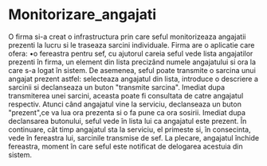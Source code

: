 # Monitorizare_angajati

O firma si-a creat o infrastructura prin care seful monitorizeaza angajatii prezenti la lucru si le traseaza sarcini individuale. 
Firma are o aplicatie care ofera: •o  fereastra  pentru  sef, cu ajutorul careia seful vede lista angajatilor prezenti în firma, un element din lista precizând numele angajatului si ora la care s-a logat în sistem. 
De asemenea, seful poate transmite o sarcina unui angajat prezent astfel: selecteaza angajatul din lista, introduce o descriere a sarcinii si declanseaza un buton "transmite sarcina". 
Imediat dupa transmiterea unei sarcini, aceasta poate fi consultata de catre angajatul respectiv. 
Atunci când angajatul vine la serviciu, declanseaza un buton "prezent",ce va lua ora prezenta si o fa pune ca ora sosirii. 
Imediat dupa declansarea butonului, seful vede în lista lui ca angajatul este prezent. 
În continuare, cât timp angajatul sta la serviciu, el primeste si, în consecinta, vede în fereastra lui, sarcinile transmise de sef. 
La plecare, angajatul închide fereastra, moment în care seful este notificat de delogarea acestuia din sistem. 
